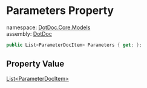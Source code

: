 ﻿# Parameters Property

namespace: [DotDoc\.Core\.Models](../../DotDoc.Core.Models.md)<br />
assembly: [DotDoc](../../../DotDoc.md)



```csharp
public List<ParameterDocItem> Parameters { get; };
```

## Property Value

[List\<ParameterDocItem\>](https://docs.microsoft.com/dotnet/api/System.Collections.Generic.List-1)

